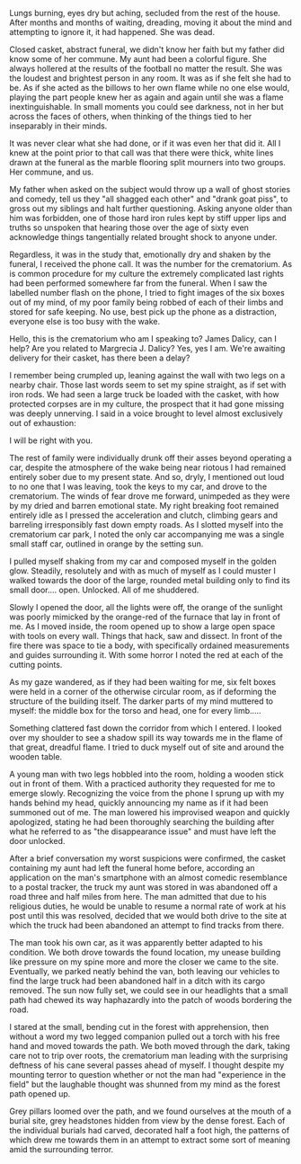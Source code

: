 Lungs burning, eyes dry but aching, secluded from the rest of the house. After months and months of waiting, dreading, moving it about the mind and attempting to ignore it, it had happened. She was dead. 

Closed casket, abstract funeral, we didn't know her faith but my father did know some of her commune. My aunt had been a colorful figure. She always hollered at the results of the football no matter the result. She was the loudest and brightest person in any room. It was as if she felt she had to be. As if she acted as the billows to her own flame while no one else would, playing the part people knew her as again and again until she was a flame inextinguishable.  In small moments you could see darkness, not in her but across the faces of others, when thinking of the things tied to her inseparably in their minds.

It was never clear what she had done, or if it was even her that did it. All I knew at the point prior to that call was that there were thick, white lines drawn at the funeral as the marble flooring split mourners into two groups. Her commune, and us. 

My father when asked on the subject would throw up a wall of ghost stories and comedy, tell us they "all shagged each other" and "drank goat piss", to gross out my siblings and halt further questioning. Asking anyone older than him was forbidden, one of those hard iron rules kept by stiff upper lips and truths so unspoken that hearing those over the age of sixty even acknowledge things tangentially related brought shock to anyone under. 

Regardless, it was in the study that, emotionally dry and shaken by the funeral, I received the phone call. It was the number for the crematorium. As is common procedure for my culture the extremely complicated last rights had been performed somewhere far from the funeral. When I saw the labelled number flash on the phone, I tried to fight images of the six boxes out of my mind, of my poor family being robbed of each of their limbs and stored for safe keeping. No use, best pick up the phone as a distraction, everyone else is too busy with the wake. 

Hello, this is the crematorium who am I speaking to? James Dalicy, can I help? Are you related to Margrecia J. Dalicy? Yes, yes I am. We're awaiting delivery for their casket, has there been a delay?

I remember being crumpled up, leaning against the wall with two legs on a nearby chair. Those last words seem to set my spine straight, as if set with iron rods. We had seen a large truck be loaded with the casket, with how protected corpses are in my culture, the prospect that it had gone missing was deeply unnerving. I said in a voice brought to level almost exclusively out of exhaustion: 

I will be right with you.

The rest of family were individually drunk off their asses beyond operating a car, despite the atmosphere of the wake being near riotous I had remained entirely sober due to my present state. And so, dryly, I mentioned out loud to no one that I was leaving, took the keys to my car, and drove to the crematorium. The winds of fear drove me forward, unimpeded as they were by my dried and barren emotional state. My right breaking foot  remained entirely idle as I pressed the acceleration and clutch, climbing gears and barreling irresponsibly fast down empty roads. As I slotted myself into the crematorium car park, I noted the only car accompanying me was a single small staff car, outlined in orange by the setting sun.

I pulled myself shaking from my car and composed myself in the golden glow. Steadily, resolutely and with as much of myself as I could muster I walked towards the door of the large, rounded metal building only to find its small door.... open. Unlocked. All of me shuddered.

Slowly I opened the door, all the lights were off, the orange of the sunlight was poorly mimicked by the orange-red of the furnace that lay in front of me. As I moved inside, the room opened up to show a large open space with tools on every wall. Things that hack, saw and dissect. In front of the fire there was space to tie a body, with specifically ordained measurements and guides surrounding it. With some horror I noted the red at each of the cutting points. 

As my gaze wandered, as if they had been waiting for me, six felt boxes were held in a corner of the otherwise circular room, as if deforming the structure of the building itself. The darker parts of my mind muttered to myself: the middle box for the torso and head, one for every limb.....

Something clattered fast down the corridor from which I entered. I looked over my shoulder to see a shadow spill its way towards me in the flame of that great, dreadful flame. I tried to duck myself out of site and around the wooden table. 

A young man with two legs hobbled into the room, holding a wooden stick out in front of them. With a practiced authority they requested for me to emerge slowly. Recognizing the voice from the phone I sprung up with my hands behind my head, quickly announcing my name as if it had been summoned out of me. The man lowered his improvised weapon and quickly apologized, stating he had been thoroughly searching the building after what he referred to as "the disappearance issue" and must have left the door unlocked. 

After a brief conversation my worst suspicions were confirmed, the casket containing my aunt had left the funeral home before, according an application on the man's smartphone with an almost comedic resemblance to a postal tracker, the truck my aunt was stored in was abandoned off a road three and half miles from here. The man admitted that due to his religious duties, he would be unable to resume a normal rate of work at his post until this was resolved, decided that we would both drive to the site at which the truck had been abandoned an attempt to find tracks from there. 

The man took his own car, as it was apparently better adapted to his condition. We both drove towards the found location, my unease building like pressure on my spine more and more the closer we came to the site. Eventually, we parked neatly behind the van, both leaving our vehicles to find the large truck had been abandoned half in a ditch with its cargo removed. The sun now fully set, we could see in our headlights that a small path had chewed its way haphazardly into the patch of woods bordering the road. 

I stared at the small, bending cut in the forest with apprehension, then without a word my two legged companion pulled out a torch with his free hand and moved towards the path. We both moved through the dark, taking care not to trip over roots, the crematorium man leading with the surprising deftness of his cane several passes ahead of myself. I thought despite my mounting terror to question whether or not the man had "experience in the field" but the laughable thought was shunned from my mind as the forest path opened up.

Grey pillars loomed over the path, and we found ourselves at the mouth of a burial site, grey headstones hidden from view by the dense forest. Each of the individual burials had carved, decorated half a foot high, the patterns of which drew me towards them in an attempt to extract some sort of meaning amid the surrounding terror. 
